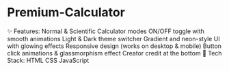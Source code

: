 # Premium-Calculator
✨ Features:  Normal &amp; Scientific Calculator modes  ON/OFF toggle with smooth animations  Light &amp; Dark theme switcher  Gradient and neon-style UI with glowing effects  Responsive design (works on desktop &amp; mobile)  Button click animations &amp; glassmorphism effect  Creator credit at the bottom  🚀 Tech Stack:  HTML  CSS  JavaScript  
